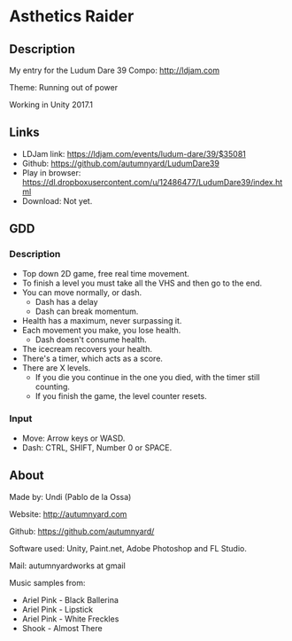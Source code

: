 # Asthetics Raider

## Description
My entry for the Ludum Dare 39 Compo: http://ldjam.com

Theme: Running out of power

Working in Unity 2017.1

## Links
- LDJam link: https://ldjam.com/events/ludum-dare/39/$35081
- Github: https://github.com/autumnyard/LudumDare39
- Play in browser: https://dl.dropboxusercontent.com/u/12486477/LudumDare39/index.html
- Download: Not yet.

## GDD

### Description ###
- Top down 2D game, free real time movement.
- To finish a level you must take all the VHS and then go to the end.
- You can move normally, or dash. 
  - Dash has a delay
  - Dash can break momentum.
- Health has a maximum, never surpassing it.
- Each movement you make, you lose health.
  - Dash doesn't consume health.
- The icecream recovers your health.
- There's a timer, which acts as a score.
- There are X levels.
  - If you die you continue in the one you died, with the timer still counting.
  - If you finish the game, the level counter resets.

### Input
- Move: Arrow keys or WASD.
- Dash: CTRL, SHIFT, Number 0 or SPACE.

## About

Made by: Undi (Pablo de la Ossa)

Website: http://autumnyard.com

Github: https://github.com/autumnyard/

Software used: Unity, Paint.net, Adobe Photoshop and FL Studio.

Mail: autumnyardworks at gmail

Music samples from:
- Ariel Pink - Black Ballerina
- Ariel Pink - Lipstick
- Ariel Pink - White Freckles
- Shook - Almost There

